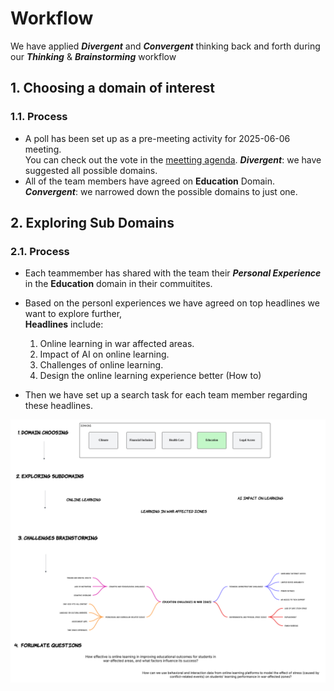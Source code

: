 # Workflow

We have applied ***Divergent*** and ***Convergent*** thinking back and forth during our ***Thinking*** & ***Brainstorming*** workflow

## 1. Choosing a domain of interest

### 1.1. Process

* A poll has been set up as a pre-meeting activity for 2025-06-06 meeting.\
 You can check out the vote in the [meetting agenda](https://docs.google.com/document/d/1zahZ02WABX2AjxJR1ysF6Vk9mBteEcLbklt6Sd2x0-g/edit?usp=sharing). ***Divergent***: we have suggested all possible domains.
* All of the team members have agreed on **Education** Domain. ***Convergent***: we narrowed down the possible domains to just one.

## 2. Exploring Sub Domains

### 2.1. Process

* Each teammember has shared with the team their ***Personal Experience*** in the **Education** domain in their commuitites.
* Based on the personl experiences we have agreed on top headlines we want to explore further,\
  **Headlines** include:

  1. Online learning in war affected areas.
  2. Impact of AI on online learning.
  3. Challenges of online learning.
  4. Design the online learning experience better (How to)
  
* Then we have set up a search task for each team member regarding these headlines.

![image](assets//brainstorming_workflow.png)
